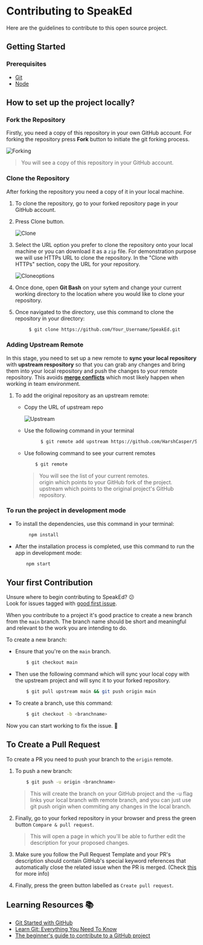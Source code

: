 # Contributing to SpeakEd

Here are the guidelines to contribute to this open source project.

## Getting Started 
### Prerequisites  
* [Git](https://git-scm.com/downloads)
* [Node](https://nodejs.org/en/download/)

## How to set up the project locally?

### Fork the Repository
Firstly, you need a copy of this repository in your own GitHub account. For forking the repository press **Fork** button to initiate the git forking process.

![Forking](https://i.imgur.com/xXV2zFp.png)

>You will see a copy of this repository in your GitHub account.

### Clone the Repository
After forking the repository you need a copy of it in your local machine. 
1. To clone the repository, go to your forked repository page in your GitHub account.
2. Press Clone button.

    ![Clone](https://i.imgur.com/th0FTgr.png)

3. Select the URL option you prefer to clone the repository onto your local machine or you can download it as a `zip` file. For demonstration purpose we will use HTTPs URL to clone the repository. In the "Clone with HTTPs" section, copy the URL for your repository.

     ![Cloneoptions](https://i.imgur.com/O0yIRW7.png)

4. Once done, open **Git Bash** on your sytem and change your current working directory to the location where you would like to clone your repository. 
5. Once navigated to the directory, use this command to clone the repository in your directory: 

   ```sh
        $ git clone https://github.com/Your_Username/SpeakEd.git
   ```
### Adding Upstream Remote
In this stage, you need to set up a new remote to **sync your local repository** with **upstream respository** so that you can grab any changes and bring them into your local repository and push the changes to your remote repository. This avoids [**merge conflicts**](https://docs.github.com/en/free-pro-team@latest/github/collaborating-with-issues-and-pull-requests/about-merge-conflicts) which most likely happen when working in team environment. 

1. To add the original repository as an upstream remote:
    * Copy the URL of upstream repo
      
      ![Upstream](https://i.imgur.com/o5s6DdU.png)

    * Use the following command in your terminal

      ```sh
            $ git remote add upstream https://github.com/HarshCasper/SpeakEd
      ```
    * Use following command to see your current remotes

        ```sh
            $ git remote
        ```
      >You will see the list of your current remotes.  
      >origin which points to your GitHub fork of the project.  
      >upstream which points to the original project's GitHub repository.            

### To run the project in development mode
* To install the dependencies, use this command in your terminal:

  ```sh
       npm install
  ```

* After the installation process is completed, use this command to run the app in development mode:

  ```sh
      npm start
  ```          

## Your first Contribution
Unsure where to begin contributing to SpeakEd? 😕<br /> 
Look for issues tagged with [good first issue](https://github.com/HarshCasper/SpeakEd/contribute).

When you contribute to a project it's good practice to create a new branch from the `main` branch. The branch name should be short and meaningful and relevant to the work you are intending to do.

To create a new branch: 

* Ensure that you're on the `main` branch.

  ```sh
      $ git checkout main
  ```

* Then use the following command which will sync your local copy with the upstream project and will sync it to your forked repository.

  ```sh
      $ git pull upstream main && git push origin main
  ```
* To create a branch, use this command: 

  ```sh
      $ git checkout -b <branchname>
  ```
Now you can start working to fix the issue. 🚀

## To Create a Pull Request

To create a PR you need to push your branch to the `origin` remote.

1. To push a new branch: 

   ```sh
       $ git push -u origin <branchname>
   ```
   >This will create the branch on your GitHub project and the -u flag links your local branch with remote branch, and you can just use git push origin when commiting any changes in the local branch.

2. Finally, go to your forked repository in your browser and press the green button `Compare & pull request`.  
   >This will open a page in which you'll be able to further edit the description for your proposed changes.

3. Make sure you follow the Pull Request Template and your PR's description should contain GitHub's special keyword references that automatically close the related issue when the PR is merged. (Check [this](https://github.blog/2013-05-14-closing-issues-via-pull-requests/) for more info)

4. Finally, press the green button labelled as `Create pull request`.

## Learning Resources 📚

* [Git Started with GitHub](https://www.udemy.com/course/git-started-with-github/?LSNPUBID=JVFxdTr9V80&ranEAID=JVFxdTr9V80&ranMID=39197&ranSiteID=JVFxdTr9V80-.eo946O7LA.e_kedPDtXLw&utm_medium=udemyads&utm_source=aff-campaign)
* [Learn Git: Everything You Need To Know](https://www.udemy.com/course/learngit/?ranMID=39197&ranEAID=JVFxdTr9V80&ranSiteID=JVFxdTr9V80-K5pDC6IWSDnHLwh8jTAbEg&LSNPUBID=JVFxdTr9V80&utm_source=aff-campaign&utm_medium=udemyads)
* [The beginner's guide to contribute to a GitHub project](https://akrabat.com/the-beginners-guide-to-contributing-to-a-github-project/)